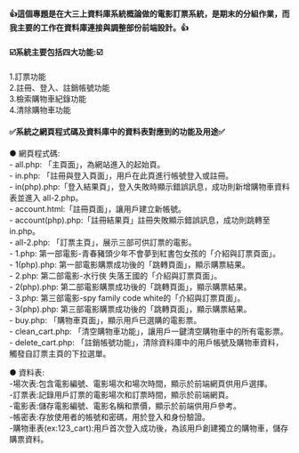 <h4><b>👍這個專題是在大三上資料庫系統概論做的電影訂票系統，是期末的分組作業，而我主要的工作在資料庫連接與調整部份前端設計。👍</b></h4>
<h4> ☑️系統主要包括四大功能:☑️</h4>
<p> 
    1.訂票功能<br>
    2.註冊、登入、註銷帳號功能<br>
    3.檢索購物車紀錄功能<br>
    4.清除購物車功能<br>
</p>
<h4>✅系統之網頁程式碼及資料庫中的資料表對應到的功能及用途✅</h4>
<p>
    ● 網頁程式碼:<br>
    - all.php: 「主頁面」，為網站進入的起始頁。<br>
    - in.php: 「註冊與登入頁面」，用戶在此頁進行帳號登入或註冊。<br>
    - in(php).php:「登入結果頁」，登入失敗時顯示錯誤訊息，成功則新增購物車資料表並進入 all-2.php。<br>
    - account.html:「註冊頁面」，讓用戶建立新帳號。<br>
    - account(php).php:「註冊結果頁」註冊失敗顯示錯誤訊息，成功則跳轉至 in.php。<br>
    - all-2.php: 「訂票主頁」，展示三部可供訂票的電影。<br>
    - 1.php: 第一部電影-青春豬頭少年不會夢到紅書包女孩的「介紹與訂票頁面」。<br>
    - 1(php).php: 第一部電影購票成功後的「跳轉頁面」，顯示購票結果。<br>
    - 2.php: 第二部電影-水行俠 失落王國的「介紹與訂票頁面」。<br>
    - 2(php).php: 第二部電影購票成功後的「跳轉頁面」，顯示購票結果。<br>
    - 3.php: 第三部電影-spy family code white的「介紹與訂票頁面」。<br>
    - 3(php).php: 第三部電影購票成功後的「跳轉頁面」，顯示購票結果。<br>
    - buy.php: 「購物車頁面」，顯示用戶已選購的電影票。<br>
    - clean_cart.php: 「清空購物車功能」，讓用戶一鍵清空購物車中的所有電影票。<br>
    - delete_cart.php: 「註銷帳號功能」，清除資料庫中的用戶帳號及購物車資料，觸發自訂票主頁的下拉選單。<br>
</p>
<p> 
    ● 資料表:<br>
    -場次表:包含電影編號、電影場次和場次時間，顯示於前端網頁供用戶選擇。<br>
    -訂票表:記錄用戶訂票的電影場次和訂票時間，顯示於前端網頁。<br>
    -電影表:儲存電影編號、電影名稱和票價，顯示於前端供用戶參考。  <br>
    -帳密表:存放使用者的帳號和密碼，用於登入和身份驗證。<br>
    -購物車表(ex:123_cart):用戶首次登入成功後，為該用戶創建獨立的購物車，儲存購票資料。<br>
</p>


    


